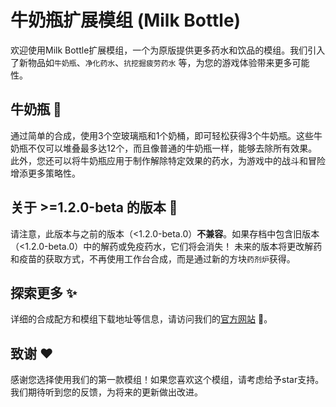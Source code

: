 # 牛奶瓶扩展模组 (Milk Bottle)

欢迎使用Milk Bottle扩展模组，一个为原版提供更多药水和饮品的模组。我们引入了新物品如`牛奶瓶`、`净化药水`、`抗挖掘疲劳药水`
等，为您的游戏体验带来更多可能性。

## 牛奶瓶 🍕
通过简单的合成，使用3个空玻璃瓶和1个奶桶，即可轻松获得3个牛奶瓶。这些牛奶瓶不仅可以堆叠最多达12个，而且像普通的牛奶瓶一样，能够去除所有效果。此外，您还可以将牛奶瓶应用于制作解除特定效果的药水，为游戏中的战斗和冒险增添更多策略性。

## 关于 >=1.2.0-beta 的版本 🧐

请注意，此版本与之前的版本（<1.2.0-beta.0）**不兼容**。如果存档中包含旧版本（<1.2.0-beta.0）中的解药或免疫药水，它们将会消失！
未来的版本将更改解药和疫苗的获取方式，不再使用工作台合成，而是通过新的方块`药剂炉`获得。

## 探索更多 ✨
详细的合成配方和模组下载地址等信息，请访问我们的[官方网站](https://mcmods.kzhik.cn/milk_bottle/) 🎉。

## 致谢 ❤️
感谢您选择使用我们的第一款模组！如果您喜欢这个模组，请考虑给予star支持。我们期待听到您的反馈，为将来的更新做出改进。
